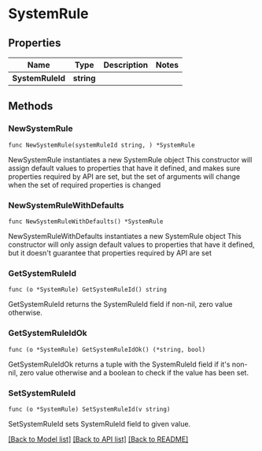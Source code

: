 # SystemRule

## Properties

Name | Type | Description | Notes
------------ | ------------- | ------------- | -------------
**SystemRuleId** | **string** |  | 

## Methods

### NewSystemRule

`func NewSystemRule(systemRuleId string, ) *SystemRule`

NewSystemRule instantiates a new SystemRule object
This constructor will assign default values to properties that have it defined,
and makes sure properties required by API are set, but the set of arguments
will change when the set of required properties is changed

### NewSystemRuleWithDefaults

`func NewSystemRuleWithDefaults() *SystemRule`

NewSystemRuleWithDefaults instantiates a new SystemRule object
This constructor will only assign default values to properties that have it defined,
but it doesn't guarantee that properties required by API are set

### GetSystemRuleId

`func (o *SystemRule) GetSystemRuleId() string`

GetSystemRuleId returns the SystemRuleId field if non-nil, zero value otherwise.

### GetSystemRuleIdOk

`func (o *SystemRule) GetSystemRuleIdOk() (*string, bool)`

GetSystemRuleIdOk returns a tuple with the SystemRuleId field if it's non-nil, zero value otherwise
and a boolean to check if the value has been set.

### SetSystemRuleId

`func (o *SystemRule) SetSystemRuleId(v string)`

SetSystemRuleId sets SystemRuleId field to given value.



[[Back to Model list]](../README.md#documentation-for-models) [[Back to API list]](../README.md#documentation-for-api-endpoints) [[Back to README]](../README.md)


